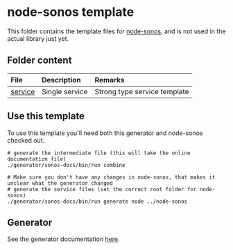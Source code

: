 # node-sonos template

This folder contains the template files for [node-sonos](://github.com/bencevans/node-sonos), and is not used in the actual library just yet.

## Folder content

| File | Description | Remarks |
|:-----|:------------|:--------|
| [service](./service.hbs) | Single service | Strong type service template |

## Use this template

To use this template you'll need both this generator and node-sonos checked out.

```shell
# generate the intermediate file (this will take the online documentation file)
./generator/sonos-docs/bin/run combine

# Make sure you don't have any changes in node-sonos, that makes it unclear what the generator changed
# generate the service files (set the correct root folder for node-sonos)
./generator/sonos-docs/bin/run generate node ../node-sonos
```

## Generator

See the generator documentation [here](https://github.com/svrooij/sonos-api-docs/tree/main/generator/sonos-docs).
